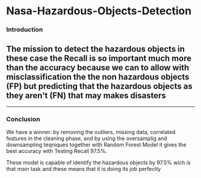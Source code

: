 # Nasa-Hazardous-Objects-Detection

### **Introduction**
The mission to detect the hazardous objects in these case the Recall is so important much more than the accuracy because we can to allow with misclassification the the non hazardous objects (FP) but predicting that the hazardous objects as they aren't (FN) that may makes disasters
---

---
### **Conclusion**
We have a winner: by removing the outliers, missing data, correlated features in the cleaning phase, and by using the oversamplig and downsampling teqniques together with Random Forest Model it gives the best accuracy with Testing Recall 97.5%.

These model is capable of identify the hazardous objects by 97.5% wich is that main task and these means that it is doing its job perfectly
